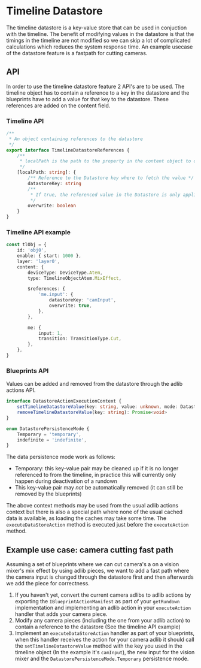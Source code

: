 # Timeline Datastore

The timeline datastore is a key-value store that can be used in conjuction with the timeline. The benefit of modifying values in the datastore is that the timings in the timeline are not modified so we can skip a lot of complicated calculations which reduces the system response time. An example usecase of the datastore feature is a fastpath for cutting cameras.

## API

In order to use the timeline datastore feature 2 API's are to be used. The timeline object has to contain a reference to a key in the datastore and the blueprints have to add a value for that key to the datastore. These references are added on the content field.

### Timeline API

```ts
/**
 * An object containing references to the datastore
 */
export interface TimelineDatastoreReferences {
	/**
	 * localPath is the path to the property in the content object to override
	 */
	[localPath: string]: {
		/** Reference to the Datastore key where to fetch the value */
		datastoreKey: string
		/**
		 * If true, the referenced value in the Datastore is only applied after the timeline-object has started (ie a later-started timeline-object will not be affected)
		 */
		overwrite: boolean
	}
}
```

### Timeline API example

```ts
const tlObj = {
	id: 'obj0',
	enable: { start: 1000 },
	layer: 'layer0',
	content: {
		deviceType: DeviceType.Atem,
		type: TimelineObjectAtem.MixEffect,

		$references: {
			'me.input': {
				datastoreKey: 'camInput',
				overwrite: true,
			},
		},

		me: {
			input: 1,
			transition: TransitionType.Cut,
		},
	},
}
```

### Blueprints API

Values can be added and removed from the datastore through the adlib actions API.

```ts
interface DatastoreActionExecutionContext {
	setTimelineDatastoreValue(key: string, value: unknown, mode: DatastorePersistenceMode): Promise<void>
	removeTimelineDatastoreValue(key: string): Promise<void>
}

enum DatastorePersistenceMode {
	Temporary = 'temporary',
	indefinite = 'indefinite',
}
```

The data persistence mode work as follows:

- Temporary: this key-value pair may be cleaned up if it is no longer referenced to from the timeline, in practice this will currently only happen during deactivation of a rundown
- This key-value pair may _not_ be automatically removed (it can still be removed by the blueprints)

The above context methods may be used from the usual adlib actions context but there is also a special path where none of the usual cached data is available, as loading the caches may take some time. The `executeDataStoreAction` method is executed just before the `executeAction` method.

## Example use case: camera cutting fast path

Assuming a set of blueprints where we can cut camera's a on a vision mixer's mix effect by using adlib pieces, we want to add a fast path where the camera input is changed through the datastore first and then afterwards we add the piece for correctness.

1.  If you haven't yet, convert the current camera adlibs to adlib actions by exporting the `IBlueprintActionManifest` as part of your `getRundown` implementation and implementing an adlib action in your `executeAction` handler that adds your camera piece.
2.  Modify any camera pieces (including the one from your adlib action) to contain a reference to the datastore (See the timeline API example)
3.  Implement an `executeDataStoreAction` handler as part of your blueprints, when this handler receives the action for your camera adlib it should call the `setTimelineDatastoreValue` method with the key you used in the timeline object (In the example it's `camInput`), the new input for the vision mixer and the `DatastorePersistenceMode.Temporary` persistence mode.
